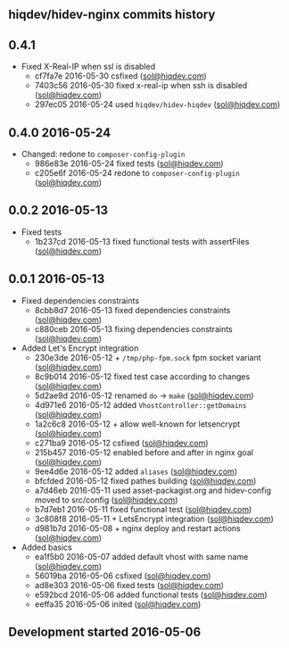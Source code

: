 hiqdev/hidev-nginx commits history
----------------------------------

## 0.4.1

- Fixed X-Real-IP when ssl is disabled
    - cf7fa7e 2016-05-30 csfixed (sol@hiqdev.com)
    - 7403c56 2016-05-30 fixed x-real-ip when ssh is disabled (sol@hiqdev.com)
    - 297ec05 2016-05-24 used `hiqdev/hidev-hiqdev` (sol@hiqdev.com)

## 0.4.0 2016-05-24

- Changed: redone to `composer-config-plugin`
    - 986e83e 2016-05-24 fixed tests (sol@hiqdev.com)
    - c205e6f 2016-05-24 redone to `composer-config-plugin` (sol@hiqdev.com)

## 0.0.2 2016-05-13

- Fixed tests
    - 1b237cd 2016-05-13 fixed functional tests with assertFiles (sol@hiqdev.com)

## 0.0.1 2016-05-13

- Fixed dependencies constraints
    - 8cbb8d7 2016-05-13 fixed dependencies constraints (sol@hiqdev.com)
    - c880ceb 2016-05-13 fixing dependencies constraints (sol@hiqdev.com)
- Added Let's Encrypt integration
    - 230e3de 2016-05-12 + `/tmp/php-fpm.sock` fpm socket variant (sol@hiqdev.com)
    - 8c9b014 2016-05-12 fixed test case according to changes (sol@hiqdev.com)
    - 5d2ae9d 2016-05-12 renamed `do` -> `make` (sol@hiqdev.com)
    - 4d971e6 2016-05-12 added `VhostController::getDomains` (sol@hiqdev.com)
    - 1a2c6c8 2016-05-12 + allow well-known for letsencrypt (sol@hiqdev.com)
    - c271ba9 2016-05-12 csfixed (sol@hiqdev.com)
    - 215b457 2016-05-12 enabled before and after in nginx goal (sol@hiqdev.com)
    - 9ee4d6e 2016-05-12 added `aliases` (sol@hiqdev.com)
    - bfcfded 2016-05-12 fixed pathes building (sol@hiqdev.com)
    - a7d46eb 2016-05-11 used asset-packagist.org and hidev-config moved to src/config (sol@hiqdev.com)
    - b7d7eb1 2016-05-11 fixed functional test (sol@hiqdev.com)
    - 3c808f8 2016-05-11 + LetsEncrypt integration (sol@hiqdev.com)
    - d981b7d 2016-05-08 + nginx deploy and restart actions (sol@hiqdev.com)
- Added basics
    - ea1f5b0 2016-05-07 added default vhost with same name (sol@hiqdev.com)
    - 56019ba 2016-05-06 csfixed (sol@hiqdev.com)
    - ad8e303 2016-05-06 fixed tests (sol@hiqdev.com)
    - e592bcd 2016-05-06 added functional tests (sol@hiqdev.com)
    - eeffa35 2016-05-06 inited (sol@hiqdev.com)

## Development started 2016-05-06

